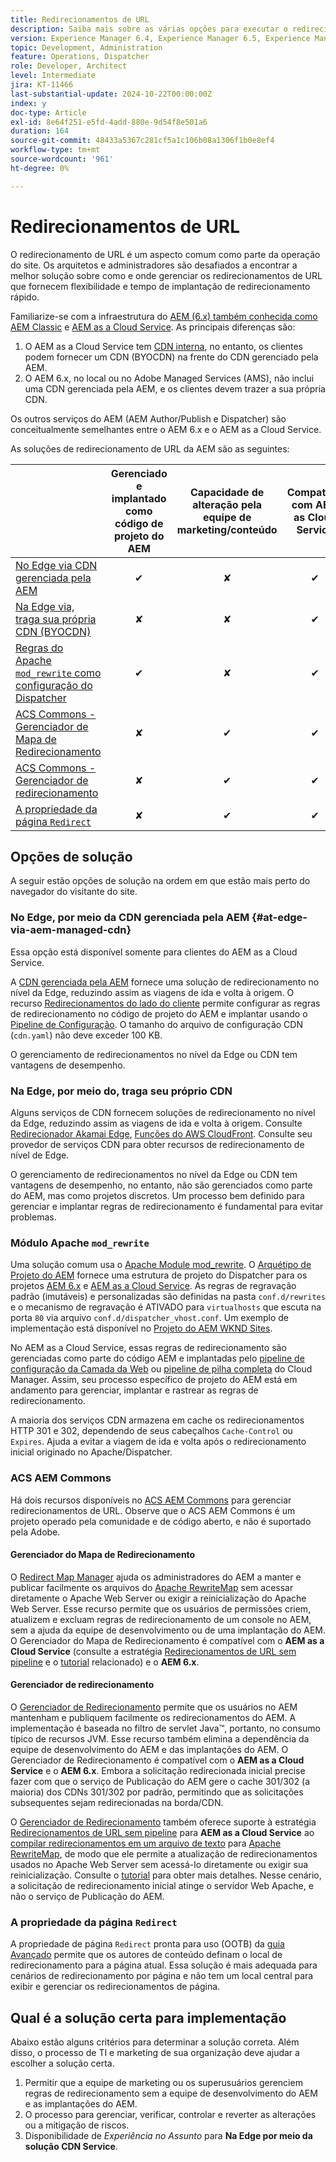 ```yaml
---
title: Redirecionamentos de URL
description: Saiba mais sobre as várias opções para executar o redirecionamento de URL no AEM.
version: Experience Manager 6.4, Experience Manager 6.5, Experience Manager as a Cloud Service
topic: Development, Administration
feature: Operations, Dispatcher
role: Developer, Architect
level: Intermediate
jira: KT-11466
last-substantial-update: 2024-10-22T00:00:00Z
index: y
doc-type: Article
exl-id: 8e64f251-e5fd-4add-880e-9d54f8e501a6
duration: 164
source-git-commit: 48433a5367c281cf5a1c106b08a1306f1b0e8ef4
workflow-type: tm+mt
source-wordcount: '961'
ht-degree: 0%

---
```


# Redirecionamentos de URL

O redirecionamento de URL é um aspecto comum como parte da operação do site. Os arquitetos e administradores são desafiados a encontrar a melhor solução sobre como e onde gerenciar os redirecionamentos de URL que fornecem flexibilidade e tempo de implantação de redirecionamento rápido.

Familiarize-se com a infraestrutura do [AEM (6.x) também conhecida como AEM Classic](https://experienceleague.adobe.com/en/docs/experience-manager-learn/dispatcher-tutorial/chapter-2) e [AEM as a Cloud Service](https://experienceleague.adobe.com/en/docs/experience-manager-cloud-service/content/overview/architecture). As principais diferenças são:

1. O AEM as a Cloud Service tem [CDN interna](https://experienceleague.adobe.com/en/docs/experience-manager-cloud-service/content/implementing/content-delivery/cdn), no entanto, os clientes podem fornecer um CDN (BYOCDN) na frente do CDN gerenciado pela AEM.
1. O AEM 6.x, no local ou no Adobe Managed Services (AMS), não inclui uma CDN gerenciada pela AEM, e os clientes devem trazer a sua própria CDN.

Os outros serviços do AEM (AEM Author/Publish e Dispatcher) são conceitualmente semelhantes entre o AEM 6.x e o AEM as a Cloud Service.

As soluções de redirecionamento de URL da AEM são as seguintes:

|                                                   | Gerenciado e implantado como código de projeto do AEM | Capacidade de alteração pela equipe de marketing/conteúdo | Compatível com AEM as Cloud Service | Onde ocorre a execução do redirecionamento |
|---------------------------------------------------|:-----------------------:|:---------------------:|:---------------------:| :---------------------:|
| [No Edge via CDN gerenciada pela AEM](#at-edge-via-aem-managed-cdn) | ✔ | ✘ | ✔ | Edge/CDN (Interno) |
| [Na Edge via, traga sua própria CDN (BYOCDN)](#at-edge-via-bring-your-own-cdn) | ✘ | ✘ | ✔ | Edge/CDN (BYOCDN) |
| [Regras do Apache `mod_rewrite` como configuração do Dispatcher](#apache-mod_rewrite-module) | ✔ | ✘ | ✔ | Dispatcher |
| [ACS Commons - Gerenciador de Mapa de Redirecionamento](#redirect-map-manager) | ✘ | ✔ | ✔ | Dispatcher |
| [ACS Commons - Gerenciador de redirecionamento](#redirect-manager) | ✘ | ✔ | ✔ | AEM/Dispatcher |
| [A propriedade da página `Redirect`](#the-redirect-page-property) | ✘ | ✔ | ✔ | AEM |


## Opções de solução

A seguir estão opções de solução na ordem em que estão mais perto do navegador do visitante do site.

### No Edge, por meio da CDN gerenciada pela AEM {#at-edge-via-aem-managed-cdn}

Essa opção está disponível somente para clientes do AEM as a Cloud Service.

A [CDN gerenciada pela AEM](https://experienceleague.adobe.com/en/docs/experience-manager-cloud-service/content/implementing/content-delivery/cdn) fornece uma solução de redirecionamento no nível da Edge, reduzindo assim as viagens de ida e volta à origem. O recurso [Redirecionamentos do lado do cliente](https://experienceleague.adobe.com/en/docs/experience-manager-cloud-service/content/implementing/content-delivery/cdn-configuring-traffic#client-side-redirectors) permite configurar as regras de redirecionamento no código de projeto do AEM e implantar usando o [Pipeline de Configuração](https://experienceleague.adobe.com/en/docs/experience-manager-learn/cloud-service/security/traffic-filter-and-waf-rules/how-to-setup#deploy-rules-through-cloud-manager). O tamanho do arquivo de configuração CDN (`cdn.yaml`) não deve exceder 100 KB.

O gerenciamento de redirecionamentos no nível da Edge ou CDN tem vantagens de desempenho.

### Na Edge, por meio do, traga seu próprio CDN

Alguns serviços de CDN fornecem soluções de redirecionamento no nível da Edge, reduzindo assim as viagens de ida e volta à origem. Consulte [Redirecionador Akamai Edge](https://techdocs.akamai.com/cloudlets/docs/what-edge-redirector), [Funções do AWS CloudFront](https://docs.aws.amazon.com/AmazonCloudFront/latest/DeveloperGuide/cloudfront-functions.html). Consulte seu provedor de serviços CDN para obter recursos de redirecionamento de nível de Edge.

O gerenciamento de redirecionamentos no nível da Edge ou CDN tem vantagens de desempenho, no entanto, não são gerenciados como parte do AEM, mas como projetos discretos. Um processo bem definido para gerenciar e implantar regras de redirecionamento é fundamental para evitar problemas.


### Módulo Apache `mod_rewrite`

Uma solução comum usa o [Apache Module mod_rewrite](https://httpd.apache.org/docs/current/mod/mod_rewrite.html). O [Arquétipo de Projeto do AEM](https://github.com/adobe/aem-project-archetype) fornece uma estrutura de projeto do Dispatcher para os projetos [AEM 6.x](https://github.com/adobe/aem-project-archetype/tree/develop/src/main/archetype/dispatcher.ams#file-structure) e [AEM as a Cloud Service](https://github.com/adobe/aem-project-archetype/tree/develop/src/main/archetype/dispatcher.cloud#file-structure). As regras de regravação padrão (imutáveis) e personalizadas são definidas na pasta `conf.d/rewrites` e o mecanismo de regravação é ATIVADO para `virtualhosts` que escuta na porta `80` via arquivo `conf.d/dispatcher_vhost.conf`. Um exemplo de implementação está disponível no [Projeto do AEM WKND Sites](https://github.com/adobe/aem-guides-wknd/tree/main/dispatcher/src/conf.d/rewrites).

No AEM as a Cloud Service, essas regras de redirecionamento são gerenciadas como parte do código AEM e implantadas pelo [pipeline de configuração da Camada da Web](https://experienceleague.adobe.com/en/docs/experience-manager-cloud-service/content/implementing/using-cloud-manager/cicd-pipelines/introduction-ci-cd-pipelines) ou [pipeline de pilha completa](https://experienceleague.adobe.com/en/docs/experience-manager-cloud-service/content/implementing/using-cloud-manager/cicd-pipelines/introduction-ci-cd-pipelines) do Cloud Manager. Assim, seu processo específico de projeto do AEM está em andamento para gerenciar, implantar e rastrear as regras de redirecionamento.

A maioria dos serviços CDN armazena em cache os redirecionamentos HTTP 301 e 302, dependendo de seus cabeçalhos `Cache-Control` ou `Expires`. Ajuda a evitar a viagem de ida e volta após o redirecionamento inicial originado no Apache/Dispatcher.


### ACS AEM Commons

Há dois recursos disponíveis no [ACS AEM Commons](https://adobe-consulting-services.github.io/acs-aem-commons/) para gerenciar redirecionamentos de URL. Observe que o ACS AEM Commons é um projeto operado pela comunidade e de código aberto, e não é suportado pela Adobe.

#### Gerenciador do Mapa de Redirecionamento

O [Redirect Map Manager](https://adobe-consulting-services.github.io/acs-aem-commons/features/redirect-map-manager/index.html) ajuda os administradores do AEM a manter e publicar facilmente os arquivos do [Apache RewriteMap](https://httpd.apache.org/docs/2.4/rewrite/rewritemap.html) sem acessar diretamente o Apache Web Server ou exigir a reinicialização do Apache Web Server. Esse recurso permite que os usuários de permissões criem, atualizem e excluam regras de redirecionamento de um console no AEM, sem a ajuda da equipe de desenvolvimento ou de uma implantação do AEM. O Gerenciador do Mapa de Redirecionamento é compatível com o **AEM as a Cloud Service** (consulte a estratégia [Redirecionamentos de URL sem pipeline](https://experienceleague.adobe.com/en/docs/experience-manager-cloud-service/content/implementing/content-delivery/pipeline-free-url-redirects) e o [tutorial](https://experienceleague.adobe.com/en/docs/experience-manager-learn/foundation/administration/implementing-pipeline-free-url-redirects#acs-commons---redirect-map-manager) relacionado) e o **AEM 6.x**.

#### Gerenciador de redirecionamento

O [Gerenciador de Redirecionamento](https://adobe-consulting-services.github.io/acs-aem-commons/features/redirect-manager/index.html) permite que os usuários no AEM mantenham e publiquem facilmente os redirecionamentos do AEM. A implementação é baseada no filtro de servlet Java™, portanto, no consumo típico de recursos JVM. Esse recurso também elimina a dependência da equipe de desenvolvimento do AEM e das implantações do AEM. O Gerenciador de Redirecionamento é compatível com o **AEM as a Cloud Service** e o **AEM 6.x**. Embora a solicitação redirecionada inicial precise fazer com que o serviço de Publicação do AEM gere o cache 301/302 (a maioria) dos CDNs 301/302 por padrão, permitindo que as solicitações subsequentes sejam redirecionadas na borda/CDN.

O [Gerenciador de Redirecionamento](https://adobe-consulting-services.github.io/acs-aem-commons/features/redirect-manager/index.html) também oferece suporte à estratégia [Redirecionamentos de URL sem pipeline](https://experienceleague.adobe.com/en/docs/experience-manager-cloud-service/content/implementing/content-delivery/pipeline-free-url-redirects) para **AEM as a Cloud Service** ao [compilar redirecionamentos em um arquivo de texto](https://adobe-consulting-services.github.io/acs-aem-commons/features/redirect-manager/subpages/rewritemap.html) para [Apache RewriteMap](https://httpd.apache.org/docs/2.4/rewrite/rewritemap.html), de modo que ele permite a atualização de redirecionamentos usados no Apache Web Server sem acessá-lo diretamente ou exigir sua reinicialização. Consulte o [tutorial](https://experienceleague.adobe.com/en/docs/experience-manager-learn/foundation/administration/implementing-pipeline-free-url-redirects#acs-commons---redirect-manager) para obter mais detalhes. Nesse cenário, a solicitação de redirecionamento inicial atinge o servidor Web Apache, e não o serviço de Publicação do AEM.

### A propriedade da página `Redirect`

A propriedade de página `Redirect` pronta para uso (OOTB) da [guia Avançado](https://experienceleague.adobe.com/docs/experience-manager-cloud-service/content/sites/authoring/sites-console/page-properties.html) permite que os autores de conteúdo definam o local de redirecionamento para a página atual. Essa solução é mais adequada para cenários de redirecionamento por página e não tem um local central para exibir e gerenciar os redirecionamentos de página.

## Qual é a solução certa para implementação

Abaixo estão alguns critérios para determinar a solução correta. Além disso, o processo de TI e marketing de sua organização deve ajudar a escolher a solução certa.

1. Permitir que a equipe de marketing ou os superusuários gerenciem regras de redirecionamento sem a equipe de desenvolvimento do AEM e as implantações do AEM.
1. O processo para gerenciar, verificar, controlar e reverter as alterações ou a mitigação de riscos.
1. Disponibilidade de _Experiência no Assunto_ para **Na Edge por meio da solução CDN Service**.
